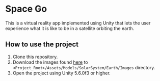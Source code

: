 # Space Go

This is a virtual reality app implemented using Unity that lets the user experience what it is like to be in a satellite orbiting the earth.

## How to use the project

1. Clone this repository.
2. Download the images found [here](https://drive.google.com/drive/folders/0B6PoG4J4HhT-cWFfaU9SdlZhMDg?usp=sharing) to <code>\<Project_Root>/Assets/Models/SolarSystem/Earth/Images</code> directory.
3. Open the project using Unity 5.6.0f3 or higher.
